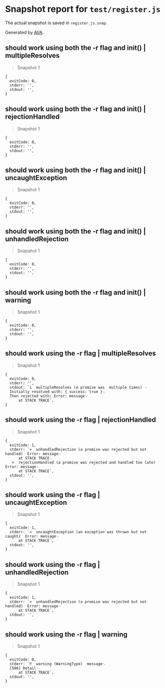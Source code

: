 # Snapshot report for `test/register.js`

The actual snapshot is saved in `register.js.snap`.

Generated by [AVA](https://avajs.dev).

## should work using both the -r flag and init() | multipleResolves

> Snapshot 1

    {
      exitCode: 0,
      stderr: '',
      stdout: '',
    }

## should work using both the -r flag and init() | rejectionHandled

> Snapshot 1

    {
      exitCode: 0,
      stderr: '',
      stdout: '',
    }

## should work using both the -r flag and init() | uncaughtException

> Snapshot 1

    {
      exitCode: 0,
      stderr: '',
      stdout: '',
    }

## should work using both the -r flag and init() | unhandledRejection

> Snapshot 1

    {
      exitCode: 0,
      stderr: '',
      stdout: '',
    }

## should work using both the -r flag and init() | warning

> Snapshot 1

    {
      exitCode: 0,
      stderr: '',
      stdout: '',
    }

## should work using the -r flag | multipleResolves

> Snapshot 1

    {
      exitCode: 0,
      stderr: '',
      stdout: `i  multipleResolves (a promise was  multiple times) ␊
      Initially resolved with: { success: true }␊
      Then rejected with: Error: message␊
          at STACK TRACE`,
    }

## should work using the -r flag | rejectionHandled

> Snapshot 1

    {
      exitCode: 1,
      stderr: `×  unhandledRejection (a promise was rejected but not handled)  Error: message␊
          at STACK TRACE␊
       ×  rejectionHandled (a promise was rejected and handled too late)  Error: message␊
          at STACK TRACE`,
      stdout: '',
    }

## should work using the -r flag | uncaughtException

> Snapshot 1

    {
      exitCode: 1,
      stderr: `×  uncaughtException (an exception was thrown but not caught)  Error: message␊
          at STACK TRACE`,
      stdout: '',
    }

## should work using the -r flag | unhandledRejection

> Snapshot 1

    {
      exitCode: 1,
      stderr: `×  unhandledRejection (a promise was rejected but not handled)  Error: message␊
          at STACK TRACE`,
      stdout: '',
    }

## should work using the -r flag | warning

> Snapshot 1

    {
      exitCode: 0,
      stderr: `‼  warning (WarningType)  message␊
      [500] Detail␊
          at STACK TRACE`,
      stdout: '',
    }

